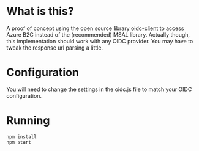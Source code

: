 # What is this?
A proof of concept using the open source library [oidc-client](https://www.npmjs.com/package/oidc-client) to access Azure B2C instead of the (recommended) MSAL library. Actually though, this implementation should work with any OIDC provider. You may have to tweak the response url parsing a little.

# Configuration
You will need to change the settings in the oidc.js file to match your OIDC configuration.

# Running
```shell
npm install 
npm start
```
